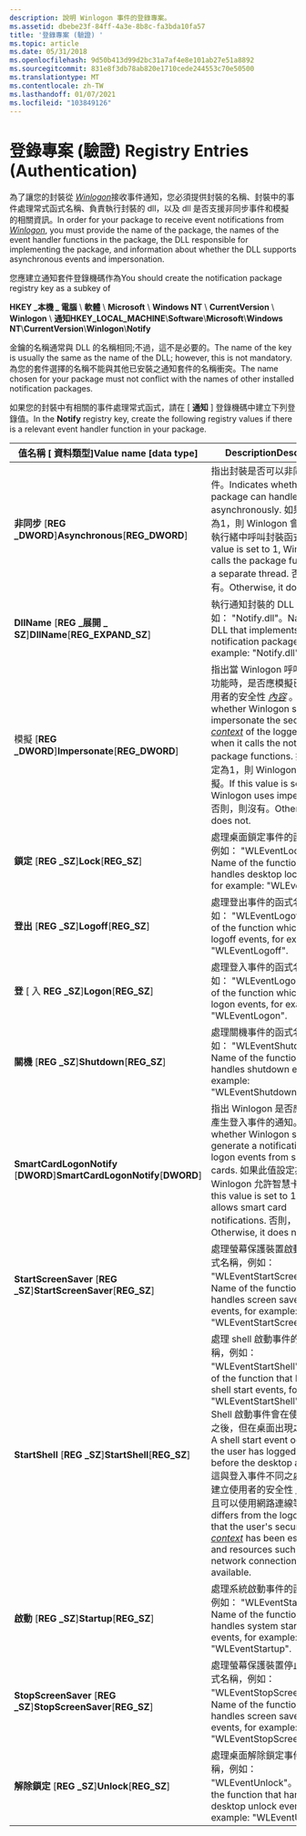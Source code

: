 ```yaml
---
description: 說明 Winlogon 事件的登錄專案。
ms.assetid: dbebe23f-84ff-4a3e-8b8c-fa3bda10fa57
title: '登錄專案 (驗證) '
ms.topic: article
ms.date: 05/31/2018
ms.openlocfilehash: 9d50b413d99d2bc31a7af4e8e101ab27e51a8892
ms.sourcegitcommit: 831e8f3db78ab820e1710cede244553c70e50500
ms.translationtype: MT
ms.contentlocale: zh-TW
ms.lasthandoff: 01/07/2021
ms.locfileid: "103849126"
---
```

# <a name="registry-entries-authentication"></a><span data-ttu-id="df07d-103">登錄專案 (驗證) </span><span class="sxs-lookup"><span data-stu-id="df07d-103">Registry Entries (Authentication)</span></span>

<span data-ttu-id="df07d-104">為了讓您的封裝從 [*Winlogon*](../secgloss/w-gly.md)接收事件通知，您必須提供封裝的名稱、封裝中的事件處理常式函式名稱、負責執行封裝的 dll，以及 dll 是否支援非同步事件和模擬的相關資訊。</span><span class="sxs-lookup"><span data-stu-id="df07d-104">In order for your package to receive event notifications from [*Winlogon*](../secgloss/w-gly.md), you must provide the name of the package, the names of the event handler functions in the package, the DLL responsible for implementing the package, and information about whether the DLL supports asynchronous events and impersonation.</span></span>

<span data-ttu-id="df07d-105">您應建立通知套件登錄機碼作為</span><span class="sxs-lookup"><span data-stu-id="df07d-105">You should create the notification package registry key as a subkey of</span></span>

<span data-ttu-id="df07d-106">**HKEY \_本機 \_ 電腦** \\ **軟體** \\ **Microsoft** \\ **Windows NT** \\ **CurrentVersion** \\ **Winlogon** \\ **通知**</span><span class="sxs-lookup"><span data-stu-id="df07d-106">**HKEY\_LOCAL\_MACHINE**\\**Software**\\**Microsoft**\\**Windows NT**\\**CurrentVersion**\\**Winlogon**\\**Notify**</span></span>

<span data-ttu-id="df07d-107">金鑰的名稱通常與 DLL 的名稱相同;不過，這不是必要的。</span><span class="sxs-lookup"><span data-stu-id="df07d-107">The name of the key is usually the same as the name of the DLL; however, this is not mandatory.</span></span> <span data-ttu-id="df07d-108">為您的套件選擇的名稱不能與其他已安裝之通知套件的名稱衝突。</span><span class="sxs-lookup"><span data-stu-id="df07d-108">The name chosen for your package must not conflict with the names of other installed notification packages.</span></span>

<span data-ttu-id="df07d-109">如果您的封裝中有相關的事件處理常式函式，請在 [ **通知** ] 登錄機碼中建立下列登錄值。</span><span class="sxs-lookup"><span data-stu-id="df07d-109">In the **Notify** registry key, create the following registry values if there is a relevant event handler function in your package.</span></span>



| <span data-ttu-id="df07d-110">值名稱 \[ 資料類型\]</span><span class="sxs-lookup"><span data-stu-id="df07d-110">Value name \[data type\]</span></span>                         | <span data-ttu-id="df07d-111">Description</span><span class="sxs-lookup"><span data-stu-id="df07d-111">Description</span></span>                                                                                                                                                                                                                                                                                                                                                                                                              |
|--------------------------------------------------|--------------------------------------------------------------------------------------------------------------------------------------------------------------------------------------------------------------------------------------------------------------------------------------------------------------------------------------------------------------------------------------------------------------------------|
| <span data-ttu-id="df07d-112">**非同步** \[**REG \_DWORD**\]</span><span class="sxs-lookup"><span data-stu-id="df07d-112">**Asynchronous**\[**REG\_DWORD**\]</span></span><br/>    | <span data-ttu-id="df07d-113">指出封裝是否可以非同步處理事件。</span><span class="sxs-lookup"><span data-stu-id="df07d-113">Indicates whether the package can handle events asynchronously.</span></span> <span data-ttu-id="df07d-114">如果此值設定為1，則 Winlogon 會在個別的執行緒中呼叫封裝函式。</span><span class="sxs-lookup"><span data-stu-id="df07d-114">If this value is set to 1, Winlogon calls the package functions in a separate thread.</span></span> <span data-ttu-id="df07d-115">否則，則沒有。</span><span class="sxs-lookup"><span data-stu-id="df07d-115">Otherwise, it does not.</span></span><br/>                                                                                                                                                                                                                                 |
| <span data-ttu-id="df07d-116">**DllName** \[**REG \_展開 \_ SZ**\]</span><span class="sxs-lookup"><span data-stu-id="df07d-116">**DllName**\[**REG\_EXPAND\_SZ**\]</span></span><br/>    | <span data-ttu-id="df07d-117">執行通知封裝的 DLL 名稱，例如： "Notify.dll"。</span><span class="sxs-lookup"><span data-stu-id="df07d-117">Name of the DLL that implements the notification package, for example: "Notify.dll".</span></span><br/>                                                                                                                                                                                                                                                                                                                          |
| <span data-ttu-id="df07d-118">模擬 \[**REG \_DWORD**\]</span><span class="sxs-lookup"><span data-stu-id="df07d-118">**Impersonate**\[**REG\_DWORD**\]</span></span><br/>     | <span data-ttu-id="df07d-119">指出當 Winlogon 呼叫通知套件功能時，是否應模擬已登入之使用者的安全性 [*內容*](../secgloss/c-gly.md) 。</span><span class="sxs-lookup"><span data-stu-id="df07d-119">Indicates whether Winlogon should impersonate the security [*context*](../secgloss/c-gly.md) of the logged-on user when it calls the notification package functions.</span></span> <span data-ttu-id="df07d-120">如果此值設定為1，則 Winlogon 會使用模擬。</span><span class="sxs-lookup"><span data-stu-id="df07d-120">If this value is set to 1, Winlogon uses impersonation.</span></span> <span data-ttu-id="df07d-121">否則，則沒有。</span><span class="sxs-lookup"><span data-stu-id="df07d-121">Otherwise, it does not.</span></span><br/>                                                                                                                    |
| <span data-ttu-id="df07d-122">**鎖定** \[**REG \_SZ**\]</span><span class="sxs-lookup"><span data-stu-id="df07d-122">**Lock**\[**REG\_SZ**\]</span></span><br/>               | <span data-ttu-id="df07d-123">處理桌面鎖定事件的函式名稱，例如： "WLEventLock"。</span><span class="sxs-lookup"><span data-stu-id="df07d-123">Name of the function which handles desktop lock events, for example: "WLEventLock".</span></span><br/>                                                                                                                                                                                                                                                                                                                           |
| <span data-ttu-id="df07d-124">**登出** \[**REG \_SZ**\]</span><span class="sxs-lookup"><span data-stu-id="df07d-124">**Logoff**\[**REG\_SZ**\]</span></span><br/>             | <span data-ttu-id="df07d-125">處理登出事件的函式名稱，例如： "WLEventLogoff"。</span><span class="sxs-lookup"><span data-stu-id="df07d-125">Name of the function which handles logoff events, for example: "WLEventLogoff".</span></span><br/>                                                                                                                                                                                                                                                                                                                               |
| <span data-ttu-id="df07d-126">**登** \[ 入 **REG \_SZ**\]</span><span class="sxs-lookup"><span data-stu-id="df07d-126">**Logon**\[**REG\_SZ**\]</span></span><br/>              | <span data-ttu-id="df07d-127">處理登入事件的函式名稱，例如： "WLEventLogon"。</span><span class="sxs-lookup"><span data-stu-id="df07d-127">Name of the function which handles logon events, for example: "WLEventLogon".</span></span><br/>                                                                                                                                                                                                                                                                                                                                 |
| <span data-ttu-id="df07d-128">**關機** \[**REG \_SZ**\]</span><span class="sxs-lookup"><span data-stu-id="df07d-128">**Shutdown**\[**REG\_SZ**\]</span></span><br/>           | <span data-ttu-id="df07d-129">處理關機事件的函式名稱，例如： "WLEventShutdown"。</span><span class="sxs-lookup"><span data-stu-id="df07d-129">Name of the function which handles shutdown events, for example: "WLEventShutdown".</span></span><br/>                                                                                                                                                                                                                                                                                                                           |
| <span data-ttu-id="df07d-130">**SmartCardLogonNotify** \[**DWORD**\]</span><span class="sxs-lookup"><span data-stu-id="df07d-130">**SmartCardLogonNotify**\[**DWORD**\]</span></span><br/> | <span data-ttu-id="df07d-131">指出 Winlogon 是否應從智慧卡產生登入事件的通知。</span><span class="sxs-lookup"><span data-stu-id="df07d-131">Indicates whether Winlogon should generate a notification for logon events from smart cards.</span></span> <span data-ttu-id="df07d-132">如果此值設定為1，則 Winlogon 允許智慧卡通知。</span><span class="sxs-lookup"><span data-stu-id="df07d-132">If this value is set to 1, Winlogon allows smart card notifications.</span></span> <span data-ttu-id="df07d-133">否則，則沒有。</span><span class="sxs-lookup"><span data-stu-id="df07d-133">Otherwise, it does not.</span></span><br/>                                                                                                                                                                                                                     |
| <span data-ttu-id="df07d-134">**StartScreenSaver** \[**REG \_SZ**\]</span><span class="sxs-lookup"><span data-stu-id="df07d-134">**StartScreenSaver**\[**REG\_SZ**\]</span></span><br/>   | <span data-ttu-id="df07d-135">處理螢幕保護裝置啟動事件的函式名稱，例如： "WLEventStartScreenSaver"。</span><span class="sxs-lookup"><span data-stu-id="df07d-135">Name of the function that handles screen saver start events, for example: "WLEventStartScreenSaver".</span></span><br/>                                                                                                                                                                                                                                                                                                          |
| <span data-ttu-id="df07d-136">**StartShell** \[**REG \_SZ**\]</span><span class="sxs-lookup"><span data-stu-id="df07d-136">**StartShell**\[**REG\_SZ**\]</span></span><br/>         | <span data-ttu-id="df07d-137">處理 shell 啟動事件的函式名稱，例如： "WLEventStartShell"。</span><span class="sxs-lookup"><span data-stu-id="df07d-137">Name of the function that handles shell start events, for example: "WLEventStartShell".</span></span><br/> <span data-ttu-id="df07d-138">Shell 啟動事件會在使用者登入之後，但在桌面出現之前發生。</span><span class="sxs-lookup"><span data-stu-id="df07d-138">A shell start event occurs after the user has logged on but before the desktop appears.</span></span> <span data-ttu-id="df07d-139">這與登入事件不同之處在于，已建立使用者的安全性 [*內容*](../secgloss/c-gly.md) ，而且可以使用網路連線等資源。</span><span class="sxs-lookup"><span data-stu-id="df07d-139">It differs from the logon event in that the user's security [*context*](../secgloss/c-gly.md) has been established, and resources such as network connections are available.</span></span><br/> |
| <span data-ttu-id="df07d-140">**啟動** \[**REG \_SZ**\]</span><span class="sxs-lookup"><span data-stu-id="df07d-140">**Startup**\[**REG\_SZ**\]</span></span><br/>            | <span data-ttu-id="df07d-141">處理系統啟動事件的函式名稱，例如： "WLEventStartup"。</span><span class="sxs-lookup"><span data-stu-id="df07d-141">Name of the function that handles system startup events, for example: "WLEventStartup".</span></span><br/>                                                                                                                                                                                                                                                                                                                       |
| <span data-ttu-id="df07d-142">**StopScreenSaver** \[**REG \_SZ**\]</span><span class="sxs-lookup"><span data-stu-id="df07d-142">**StopScreenSaver**\[**REG\_SZ**\]</span></span><br/>    | <span data-ttu-id="df07d-143">處理螢幕保護裝置停止事件的函式名稱，例如： "WLEventStopScreenSaver"。</span><span class="sxs-lookup"><span data-stu-id="df07d-143">Name of the function that handles screen saver stop events, for example: "WLEventStopScreenSaver".</span></span><br/>                                                                                                                                                                                                                                                                                                            |
| <span data-ttu-id="df07d-144">**解除鎖定** \[**REG \_SZ**\]</span><span class="sxs-lookup"><span data-stu-id="df07d-144">**Unlock**\[**REG\_SZ**\]</span></span><br/>             | <span data-ttu-id="df07d-145">處理桌面解除鎖定事件的函式名稱，例如： "WLEventUnlock"。</span><span class="sxs-lookup"><span data-stu-id="df07d-145">Name of the function that handles desktop unlock events, for example: "WLEventUnlock".</span></span><br/>                                                                                                                                                                                                                                                                                                                        |



 

 

 
